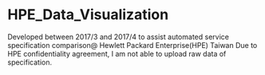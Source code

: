 # HPE_Data_Visualization
Developed between 2017/3 and 2017/4 to assist automated service specification comparison@ Hewlett Packard Enterprise(HPE) Taiwan
Due to HPE confidentiality agreement, I am not able to upload raw data of specification.
